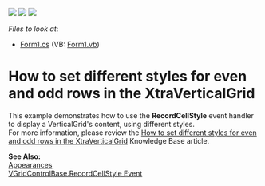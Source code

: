 <!-- default badges list -->
![](https://img.shields.io/endpoint?url=https://codecentral.devexpress.com/api/v1/VersionRange/128638994/10.1.6%2B)
[![](https://img.shields.io/badge/Open_in_DevExpress_Support_Center-FF7200?style=flat-square&logo=DevExpress&logoColor=white)](https://supportcenter.devexpress.com/ticket/details/E674)
[![](https://img.shields.io/badge/📖_How_to_use_DevExpress_Examples-e9f6fc?style=flat-square)](https://docs.devexpress.com/GeneralInformation/403183)
<!-- default badges end -->
<!-- default file list -->
*Files to look at*:

* [Form1.cs](./CS/Form1.cs) (VB: [Form1.vb](./VB/Form1.vb))
<!-- default file list end -->
# How to set different styles for even and odd rows in the XtraVerticalGrid


<p>This example demonstrates how to use the <strong>RecordCellStyle</strong> event handler to display a VerticalGrid's content, using different styles.<br />
For more information, please review the <a href="https://www.devexpress.com/Support/Center/p/A1563">How to set different styles for even and odd rows in the XtraVerticalGrid</a> Knowledge Base article.</p><p><strong>See Also:</strong><br />
<a href="http://documentation.devexpress.com/#WindowsForms/CustomDocument436">Appearances</a><br />
<a href="http://documentation.devexpress.com/#WindowsForms/DevExpressXtraVerticalGridVGridControlBase_RecordCellStyletopic">VGridControlBase.RecordCellStyle Event</a></p>

<br/>


